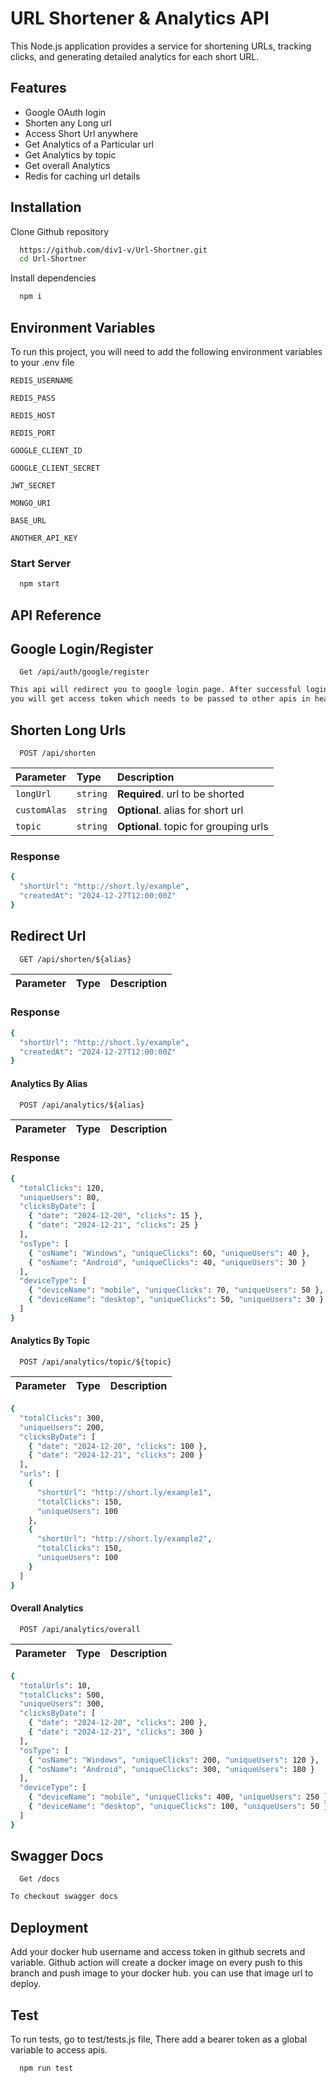 URL Shortener & Analytics API
=============================

This Node.js application provides a service for shortening URLs, tracking clicks, and generating detailed analytics for each short URL. 

## Features

- Google OAuth login
- Shorten any Long url
- Access Short Url anywhere
- Get Analytics of a Particular url
- Get Analytics by topic
- Get overall Analytics
- Redis for caching url details


## Installation

Clone Github repository

```bash
  https://github.com/div1-v/Url-Shortner.git
  cd Url-Shortner
```

Install dependencies

```bash
  npm i
``` 


## Environment Variables

To run this project, you will need to add the following environment variables to your .env file

`REDIS_USERNAME`

`REDIS_PASS`

`REDIS_HOST`

`REDIS_PORT`

`GOOGLE_CLIENT_ID`

`GOOGLE_CLIENT_SECRET`

`JWT_SECRET`

`MONGO_URI`

`BASE_URL`

`ANOTHER_API_KEY`

### Start Server

```bash
  npm start
``` 


## API Reference

## Google Login/Register

```http
  Get /api/auth/google/register
```

```bash
This api will redirect you to google login page. After successful login
you will get access token which needs to be passed to other apis in headers.
```

## Shorten Long Urls

```http
  POST /api/shorten
```

| Parameter | Type     | Description                |
| :-------- | :------- | :------------------------- |
| `longUrl` | `string` | **Required**. url to be shorted |
| `customAlas` | `string` | **Optional**. alias for short url |
| `topic` | `string` | **Optional**. topic for grouping urls |

### Response
```bash
{
  "shortUrl": "http://short.ly/example",
  "createdAt": "2024-12-27T12:00:00Z"
}
``` 


## Redirect Url

```http
  GET /api/shorten/${alias}
```

| Parameter | Type     | Description                |
| :-------- | :------- | :------------------------- |

### Response
```bash
{
  "shortUrl": "http://short.ly/example",
  "createdAt": "2024-12-27T12:00:00Z"
}
``` 

#### Analytics By Alias

```http
  POST /api/analytics/${alias}
```

| Parameter | Type     | Description                |
| :-------- | :------- | :------------------------- |

### Response
```bash
{
  "totalClicks": 120,
  "uniqueUsers": 80,
  "clicksByDate": [
    { "date": "2024-12-20", "clicks": 15 },
    { "date": "2024-12-21", "clicks": 25 }
  ],
  "osType": [
    { "osName": "Windows", "uniqueClicks": 60, "uniqueUsers": 40 },
    { "osName": "Android", "uniqueClicks": 40, "uniqueUsers": 30 }
  ],
  "deviceType": [
    { "deviceName": "mobile", "uniqueClicks": 70, "uniqueUsers": 50 },
    { "deviceName": "desktop", "uniqueClicks": 50, "uniqueUsers": 30 }
  ]
}
``` 

#### Analytics By Topic

```http
  POST /api/analytics/topic/${topic}
```

| Parameter | Type     | Description                |
| :-------- | :------- | :------------------------- |

```bash
{
  "totalClicks": 300,
  "uniqueUsers": 200,
  "clicksByDate": [
    { "date": "2024-12-20", "clicks": 100 },
    { "date": "2024-12-21", "clicks": 200 }
  ],
  "urls": [
    {
      "shortUrl": "http://short.ly/example1",
      "totalClicks": 150,
      "uniqueUsers": 100
    },
    {
      "shortUrl": "http://short.ly/example2",
      "totalClicks": 150,
      "uniqueUsers": 100
    }
  ]
}
```

#### Overall Analytics 

```http
  POST /api/analytics/overall
```

| Parameter | Type     | Description                |
| :-------- | :------- | :------------------------- |

```bash
{
  "totalUrls": 10,
  "totalClicks": 500,
  "uniqueUsers": 300,
  "clicksByDate": [
    { "date": "2024-12-20", "clicks": 200 },
    { "date": "2024-12-21", "clicks": 300 }
  ],
  "osType": [
    { "osName": "Windows", "uniqueClicks": 200, "uniqueUsers": 120 },
    { "osName": "Android", "uniqueClicks": 300, "uniqueUsers": 180 }
  ],
  "deviceType": [
    { "deviceName": "mobile", "uniqueClicks": 400, "uniqueUsers": 250 },
    { "deviceName": "desktop", "uniqueClicks": 100, "uniqueUsers": 50 }
  ]
}
```

## Swagger Docs

```http
  Get /docs
```

```bash
To checkout swagger docs
```

## Deployment

Add your docker hub username and access token in github secrets and variable.
Github action will create a docker image on every push to this branch and push 
image to your docker hub.
you can use that image url to deploy.

## Test

To run tests, go to test/tests.js file, There add a bearer token as a global variable to access apis.

```bash
  npm run test
```

